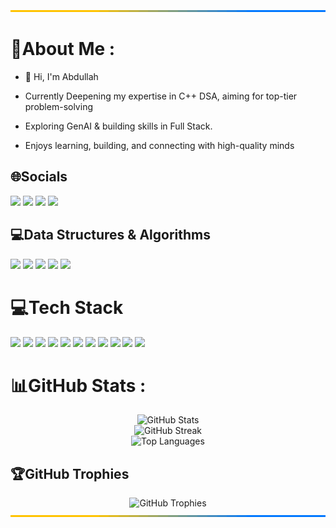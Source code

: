 <img src="https://raw.githubusercontent.com/Abdullah-Shah-26/Abdullah-Shah-26/refs/heads/main/assets/rgb-gradient.svg" width="100%" height="3px"/>

# 💫About Me :
- 👋 Hi, I'm Abdullah
- Currently Deepening my expertise in C++ DSA, aiming for top-tier problem-solving

- Exploring GenAI & building skills in Full Stack.

- Enjoys learning, building, and connecting with high-quality minds

## 🌐Socials
<a href="https://linkedin.com/in/syed-mohammed-abdullah-shah/" target="_blank"><img src="https://img.shields.io/badge/LINKEDIN-0077B5?style=for-the-badge&logo=linkedin&logoColor=white"/></a>
<a href="https://twitter.com/AbdullahShah26" target="_blank"><img src="https://img.shields.io/badge/X-000000?style=for-the-badge&logo=x&logoColor=white"/></a>
<a href="mailto:syedmohammedabdullahshah@gmail.com" target="_blank"><img src="https://img.shields.io/badge/GMAIL-D14836?style=for-the-badge&logo=gmail&logoColor=white"/></a>
<a href="https://t.me/Abdullah_Shah_26" target="_blank"><img src="https://img.shields.io/badge/TELEGRAM-30A3EC?style=for-the-badge&logo=telegram&logoColor=white"/></a>

## 💻Data Structures & Algorithms

<a href="https://leetcode.com/u/ABDULLAH2006/" target="_blank">
    <img src="https://img.shields.io/badge/LEETCODE-FFA116?style=for-the-badge&logo=LeetCode&logoColor=black"/></a>
  <a href="https://www.codechef.com/users/abdullah_shah" target="_blank">
    <img src="https://img.shields.io/badge/CODECHEF-5B4638?style=for-the-badge&logo=CodeChef&logoColor=white"/></a>
  <a href="https://codeforces.com/profile/Perfectionist_26" target="_blank">
    <img src="https://img.shields.io/badge/CODEFORCES-1F8ACB?style=for-the-badge&logo=Codeforces&logoColor=white"/></a>
  <a href="https://www.geeksforgeeks.org/user/syedmohammedaj8mq/" target="_blank">
    <img src="https://img.shields.io/badge/GEEKSFORGEEKS-2F8D46?style=for-the-badge&logo=geeksforgeeks&logoColor=white"/></a>
  <a href="https://codolio.com/profile/Abdullah_Shah" target="_blank">
    <img src="https://img.shields.io/badge/CODOLIO-A259F7?style=for-the-badge&logo=&logoColor=white"/></a> 


# 💻Tech Stack

<img src="https://img.shields.io/badge/C-A8B9CC?style=for-the-badge&logo=c&logoColor=black"/> <img src="https://img.shields.io/badge/C++-00599C?style=for-the-badge&logo=c%2B%2B&logoColor=white"/> <img src="https://img.shields.io/badge/PYTHON-3776AB?style=for-the-badge&logo=python&logoColor=FFD43B"/> <img src="https://img.shields.io/badge/Java-ED8B00?style=for-the-badge&logo=openjdk&logoColor=white"/> <img src="https://img.shields.io/badge/HTML5-E34F26?style=for-the-badge&logo=html5&logoColor=white"/> <img src="https://img.shields.io/badge/CSS3-1572B6?style=for-the-badge&logo=css3&logoColor=white"/> <img src="https://img.shields.io/badge/JavaScript-323330?style=for-the-badge&logo=javascript&logoColor=F7DF1E"/> <img src="https://img.shields.io/badge/GIT-F05032?style=for-the-badge&logo=git&logoColor=white"/> <img src="https://img.shields.io/badge/GITHUB-181717?style=for-the-badge&logo=github&logoColor=white"/> <img src="https://img.shields.io/badge/CANVA-00C4CC?style=for-the-badge&logo=Canva&logoColor=white"/> <img src="https://img.shields.io/badge/NOTION-000000?style=for-the-badge&logo=notion&logoColor=white"/>

# 📊GitHub Stats :

<div align="center">
  <img src="https://github-readme-stats.vercel.app/api?username=Abdullah-Shah-26&theme=dark&show_icons=true&hide_border=false&include_all_commits=true&count_private=true" alt="GitHub Stats" />
</div>

<div align="center">
  <img src="https://streak-stats.demolab.com/?user=Abdullah-Shah-26&theme=dark&hide_border=false" alt="GitHub Streak" />
</div>

<div align="center">
  <img src="https://github-readme-stats.vercel.app/api/top-langs/?username=Abdullah-Shah-26&theme=dark&hide_border=false&include_all_commits=true&count_private=true&layout=compact" alt="Top Languages" />
</div>


## 🏆GitHub Trophies
<div align="center">
  <img src="https://github-trophies.vercel.app/?username=Abdullah-Shah-26&theme=radical&no-frame=false&no-bg=false&margin-w=4" alt="GitHub Trophies" />
</div>

<img src="https://raw.githubusercontent.com/Abdullah-Shah-26/Abdullah-Shah-26/refs/heads/main/assets/rgb-gradient.svg" width="100%" height="3px"/>


<!---
Abdullah-Shah-26/Abdullah-Shah-26 is a ✨ special ✨ repository because its `README.md` (this file) appears on your GitHub profile.
You can click the Preview link to take a look at your changes.
--->
